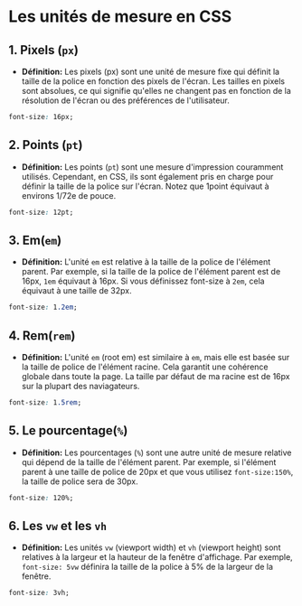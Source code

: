 # Les unités de mesure en CSS

## 1. Pixels (`px`)
* **Définition:** Les pixels (px) sont une unité de mesure fixe qui définit la taille de la police en fonction des pixels de l'écran. Les tailles en pixels sont absolues, ce qui signifie qu'elles ne changent pas en fonction de la résolution de l'écran ou des préférences de l'utilisateur.

```css
font-size: 16px;
```

## 2. Points (`pt`)
* **Définition:** Les points (`pt`) sont une mesure d'impression couramment utilisés. Cependant, en CSS, ils sont également pris en charge pour définir la taille de la police sur l'écran. Notez que 1point équivaut à environs 1/72e de pouce.

```css
font-size: 12pt;
```

## 3. Em(`em`)
* **Définition:** L'unité `em` est relative à la taille de la police de l'élément parent. Par exemple, si la taille de la police de l'élément parent est de 16px, `1em` équivaut à 16px. Si vous définissez font-size à `2em`, cela équivaut à une taille de 32px.

```css
font-size: 1.2em;
```

## 4. Rem(`rem`)
* **Définition:** L'unité `em` (root em) est similaire à `em`, mais elle est basée sur la taille de police de l'élément racine. Cela garantit une cohérence globale dans toute la page. La taille par défaut de ma racine est de 16px sur la plupart des naviagateurs.

```css
font-size: 1.5rem;
```

## 5. Le pourcentage(`%`)
* **Définition:** Les pourcentages (`%`) sont une autre unité de mesure relative qui dépend de la taille de l'élément parent. Par exemple, si l'élément parent à une taille de police de 20px et que vous utilisez `font-size:150%`, la taille de police sera de 30px.

```css
font-size: 120%;
```

## 6. Les `vw` et les `vh`
* **Définition:** Les unités `vw` (viewport width) et `vh` (viewport height) sont relatives à la largeur et la hauteur de la fenêtre d'affichage. Par exemple, `font-size: 5vw` définira la taille de la police à 5% de la largeur de la fenêtre.

```css
font-size: 3vh;
```